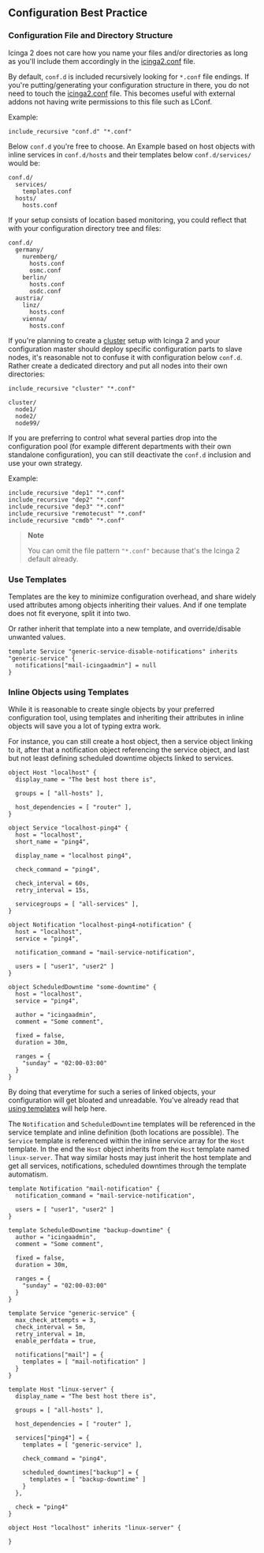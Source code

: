 ## <a id="configuration-best-practice"></a> Configuration Best Practice

### <a id="best-practice-config-structure"></a> Configuration File and Directory Structure

Icinga 2 does not care how you name your files and/or directories as long as
you'll include them accordingly in the [icinga2.conf](#icinga2-conf) file.

By default, `conf.d` is included recursively looking for `*.conf` file endings.
If you're putting/generating your configuration structure in there, you do not
need to touch the [icinga2.conf](#icinga2-conf) file. This becomes useful with
external addons not having write permissions to this file such as LConf.

Example:

    include_recursive "conf.d" "*.conf"

Below `conf.d` you're free to choose. An Example based on host objects with
inline services in `conf.d/hosts` and their templates below `conf.d/services/`
would be:

    conf.d/
      services/
        templates.conf
      hosts/
        hosts.conf

If your setup consists of location based monitoring, you could reflect that with
your configuration directory tree and files:

    conf.d/
      germany/
        nuremberg/
          hosts.conf
          osmc.conf
        berlin/
          hosts.conf
          osdc.conf
      austria/
        linz/
          hosts.conf
        vienna/
          hosts.conf


If you're planning to create a [cluster](#cluster) setup with Icinga 2 and your
configuration master should deploy specific configuration parts to slave nodes,
it's reasonable not to confuse it with configuration below `conf.d`. Rather
create a dedicated directory and put all nodes into their own directories:

    include_recursive "cluster" "*.conf"

    cluster/
      node1/
      node2/
      node99/



If you are preferring to control what several parties drop into the configuration
pool (for example different departments with their own standalone configuration),
you can still deactivate the `conf.d` inclusion and use your own strategy.

Example:

    include_recursive "dep1" "*.conf"
    include_recursive "dep2" "*.conf"
    include_recursive "dep3" "*.conf"
    include_recursive "remotecust" "*.conf"
    include_recursive "cmdb" "*.conf"

> **Note**
>
> You can omit the file pattern `"*.conf"` because that's the Icinga 2 default already.

### <a id="best-practice-use-templates"></a> Use Templates

Templates are the key to minimize configuration overhead, and share widely
used attributes among objects inheriting their values. And if one template
does not fit everyone, split it into two.

Or rather inherit that template into a new template, and override/disable
unwanted values.

    template Service "generic-service-disable-notifications" inherits "generic-service" {
      notifications["mail-icingaadmin"] = null
    }

### <a id="best-practice-inline-objects-using-templates"></a> Inline Objects using Templates

While it is reasonable to create single objects by your preferred configuration
tool, using templates and inheriting their attributes in inline objects will
save you a lot of typing extra work.

For instance, you can still create a host object, then a service object linking
to it, after that a notification object referencing the service object, and last
but not least defining scheduled downtime objects linked to services.

    object Host "localhost" {
      display_name = "The best host there is",

      groups = [ "all-hosts" ],

      host_dependencies = [ "router" ],
    }

    object Service "localhost-ping4" {
      host = "localhost",
      short_name = "ping4",

      display_name = "localhost ping4",

      check_command = "ping4",

      check_interval = 60s,
      retry_interval = 15s,

      servicegroups = [ "all-services" ],
    }

    object Notification "localhost-ping4-notification" {
      host = "localhost",
      service = "ping4",

      notification_command = "mail-service-notification",

      users = [ "user1", "user2" ]
    }

    object ScheduledDowntime "some-downtime" {
      host = "localhost",
      service = "ping4",

      author = "icingaadmin",
      comment = "Some comment",

      fixed = false,
      duration = 30m,

      ranges = {
        "sunday" = "02:00-03:00"
      }
    }

By doing that everytime for such a series of linked objects, your configuration
will get bloated and unreadable. You've already read that [using templates](#best-practice-use-templates)
will help here.

The `Notification` and `ScheduledDowntime` templates will be referenced in the service template and
inline definition (both locations are possible).
The `Service` template is referenced within the inline service array for the `Host` template. In the end
the `Host` object inherits from the `Host` template named `linux-server`.
That way similar hosts may just inherit the host template and get all services, notifications, scheduled
downtimes through the template automatism.

    template Notification "mail-notification" {
      notification_command = "mail-service-notification",

      users = [ "user1", "user2" ]
    }

    template ScheduledDowntime "backup-downtime" {
      author = "icingaadmin",
      comment = "Some comment",

      fixed = false,
      duration = 30m,

      ranges = {
        "sunday" = "02:00-03:00"
      }
    }

    template Service "generic-service" {
      max_check_attempts = 3,
      check_interval = 5m,
      retry_interval = 1m,
      enable_perfdata = true,

      notifications["mail"] = {
        templates = [ "mail-notification" ]
      }
    }

    template Host "linux-server" {
      display_name = "The best host there is",

      groups = [ "all-hosts" ],

      host_dependencies = [ "router" ],

      services["ping4"] = {
        templates = [ "generic-service" ],

        check_command = "ping4",

        scheduled_downtimes["backup"] = {
          templates = [ "backup-downtime" ]
        }
      },

      check = "ping4"
    }

    object Host "localhost" inherits "linux-server" {

    }



